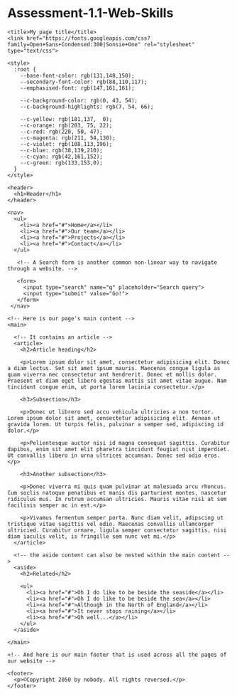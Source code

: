 # Assessment-1.1-Web-Skills
<!DOCTYPE html>
<html>
  <head>
    <meta charset="utf-8">

    <title>My page title</title>
    <link href="https://fonts.googleapis.com/css?family=Open+Sans+Condensed:300|Sonsie+One" rel="stylesheet" type="text/css">

    <style>
      :root {
        --base-font-color: rgb(131,148,150);
        --secondary-font-color: rgb(88,110,117);
        --emphasised-font: rgb(147,161,161);

        --c-background-color: rgb(0, 43, 54);
        --c-background-highlights: rgb(7, 54, 66);

        --c-yellow: rgb(181,137,  0);
        --c-orange: rgb(203, 75, 22);
        --c-red: rgb(220, 50, 47);
        --c-magenta: rgb(211, 54,130);
        --c-violet: rgb(108,113,196);
        --c-blue: rgb(38,139,210);
        --c-cyan: rgb(42,161,152);
        --c-green: rgb(133,153,0);
      }
    </style>

  </head>

  <body>
    <!-- Here is our main header that is used across all the pages of our website -->

    <header>
      <h1>Header</h1>
    </header>

    <nav>
      <ul>
        <li><a href="#">Home</a></li>
        <li><a href="#">Our team</a></li>
        <li><a href="#">Projects</a></li>
        <li><a href="#">Contact</a></li>
      </ul>

       <!-- A Search form is another common non-linear way to navigate through a website. -->

       <form>
         <input type="search" name="q" placeholder="Search query">
         <input type="submit" value="Go!">
       </form>
     </nav>

    <!-- Here is our page's main content -->
    <main>

      <!-- It contains an article -->
      <article>
        <h2>Article heading</h2>

        <p>Lorem ipsum dolor sit amet, consectetur adipisicing elit. Donec a diam lectus. Set sit amet ipsum mauris. Maecenas congue ligula as quam viverra nec consectetur ant hendrerit. Donec et mollis dolor. Praesent et diam eget libero egestas mattis sit amet vitae augue. Nam tincidunt congue enim, ut porta lorem lacinia consectetur.</p>

        <h3>Subsection</h3>

        <p>Donec ut librero sed accu vehicula ultricies a non tortor. Lorem ipsum dolor sit amet, consectetur adipisicing elit. Aenean ut gravida lorem. Ut turpis felis, pulvinar a semper sed, adipiscing id dolor.</p>

        <p>Pelientesque auctor nisi id magna consequat sagittis. Curabitur dapibus, enim sit amet elit pharetra tincidunt feugiat nist imperdiet. Ut convallis libero in urna ultrices accumsan. Donec sed odio eros.</p>

        <h3>Another subsection</h3>

        <p>Donec viverra mi quis quam pulvinar at malesuada arcu rhoncus. Cum soclis natoque penatibus et manis dis parturient montes, nascetur ridiculus mus. In rutrum accumsan ultricies. Mauris vitae nisi at sem facilisis semper ac in est.</p>

        <p>Vivamus fermentum semper porta. Nunc diam velit, adipscing ut tristique vitae sagittis vel odio. Maecenas convallis ullamcorper ultricied. Curabitur ornare, ligula semper consectetur sagittis, nisi diam iaculis velit, is fringille sem nunc vet mi.</p>
      </article>

      <!-- the aside content can also be nested within the main content -->
      <aside>
        <h2>Related</h2>

        <ul>
          <li><a href="#">Oh I do like to be beside the seaside</a></li>
          <li><a href="#">Oh I do like to be beside the sea</a></li>
          <li><a href="#">Although in the North of England</a></li>
          <li><a href="#">It never stops raining</a></li>
          <li><a href="#">Oh well...</a></li>
        </ul>
      </aside>

    </main>

    <!-- And here is our main footer that is used across all the pages of our website -->

    <footer>
      <p>©Copyright 2050 by nobody. All rights reversed.</p>
    </footer>

  </body>
</html>